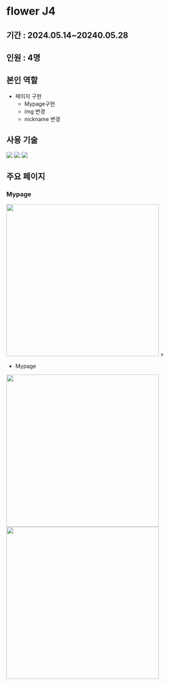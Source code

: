 # flower J4


## 기간 : 2024.05.14~20240.05.28
## 인원 : 4명 
## 본인 역할
- 페이지 구현
    - Mypage구현
    - img 변경
    - nickname 변경


## 사용 기술
<img src="https://img.shields.io/badge/javascript-F7DF1E?style=for-the-badge&logo=javascript&logoColor=white"> <img src="https://img.shields.io/badge/css3-1572B6?style=for-the-badge&logo=ss3&logoColor=white"> <img src="https://img.shields.io/badge/html5-E34F26?style=for-the-badge&logo=html5&logoColor=white">

## 주요 페이지
### Mypage

<img src="https://github.com/user-attachments/assets/3dcfaecf-0d64-4d42-b5ca-408bd7b34090" width=400px; height=400px;>
>

- Mypage


<img src="https://github.com/user-attachments/assets/1d1c18a6-890c-443c-9a27-b1d539343687" width=400px; height=400px;>





<img src="https://github.com/user-attachments/assets/e352d227-1b9c-4e83-8371-d408d43b0a9a" width=400px; height=400px;>









